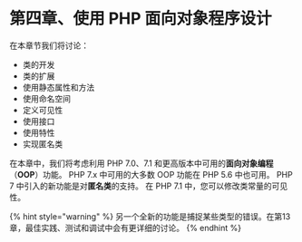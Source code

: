 # 第四章、使用 PHP 面向对象程序设计

在本章节我们将讨论：

* 类的开发
* 类的扩展
* 使用静态属性和方法
* 使用命名空间
* 定义可见性
* 使用接口
* 使用特性
* 实现匿名类

在本章中，我们将考虑利用 PHP 7.0、7.1 和更高版本中可用的**面向对象编程**（**OOP**）功能。 PHP 7.x 中可用的大多数 OOP 功能在 PHP 5.6 中也可用。 PHP 7 中引入的新功能是对**匿名类**的支持。 在 PHP 7.1 中，您可以修改类常量的可见性。

{% hint style="warning" %}
另一个全新的功能是捕捉某些类型的错误。在第13章，最佳实践、测试和调试中会有更详细的讨论。
{% endhint %}



